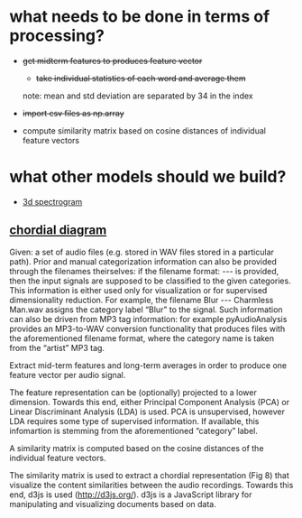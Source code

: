 # what needs to be done in terms of processing?
- ~~get midterm features to produces feature vector~~
    - ~~take individual statistics of each word and average them~~
    
    note: mean and std deviation are separated by 34 in the index
- ~~import csv files as np.array~~
- compute similarity matrix based on cosine distances of individual feature vectors

# what other models should we build?
- [3d spectrogram](https://www.kaggle.com/davids1992/speech-representation-and-data-exploration)
  
## [chordial diagram](https://journals.plos.org/plosone/article?id=10.1371/journal.pone.0144610)

Given: a set of audio files (e.g. stored in WAV files stored in a particular path). Prior and manual categorization information can also be provided through the filenames theirselves: if the filename format: <category name> --- <sample name> is provided, then the input signals are supposed to be classified to the given categories. This information is either used only for visualization or for supervised dimensionality reduction. For example, the filename Blur --- Charmless Man.wav assigns the category label “Blur” to the signal. Such information can also be driven from MP3 tag information: for example pyAudioAnalysis provides an MP3-to-WAV conversion functionality that produces files with the aforementioned filename format, where the category name is taken from the “artist” MP3 tag.
    
Extract mid-term features and long-term averages in order to produce one feature vector per audio signal.
    
The feature representation can be (optionally) projected to a lower dimension. Towards this end, either Principal Component Analysis (PCA) or Linear Discriminant Analysis (LDA) is used. PCA is unsupervised, however LDA requires some type of supervised information. If available, this infomartion is stemming from the aforementioned “category” label.
    
A similarity matrix is computed based on the cosine distances of the individual feature vectors.
    
The similarity matrix is used to extract a chordial representation (Fig 8) that visualize the content similarities between the audio recordings. Towards this end, d3js is used (http://d3js.org/). d3js is a JavaScript library for manipulating and visualizing documents based on data.

